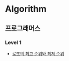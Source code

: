# Algorithm
## 프로그래머스
### Level 1
- [로또의 최고 순위와 최저 순위](https://programmers.co.kr/learn/courses/30/lessons/77484)
